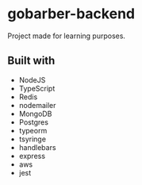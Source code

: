 # gobarber-backend
 Project made for learning purposes.

## Built with
- NodeJS
- TypeScript
- Redis
- nodemailer
- MongoDB
- Postgres
- typeorm
- tsyringe
- handlebars
- express
- aws
- jest
